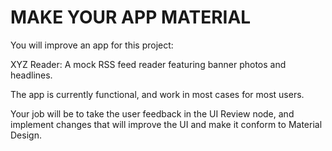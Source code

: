 # MAKE YOUR APP MATERIAL

You will improve an app for this project:

XYZ Reader: A mock RSS feed reader featuring banner photos and headlines.

The app is currently functional, and work in most cases for most users.

Your job will be to take the user feedback in the UI Review node, and implement changes that will improve the UI and make it conform to Material Design.
